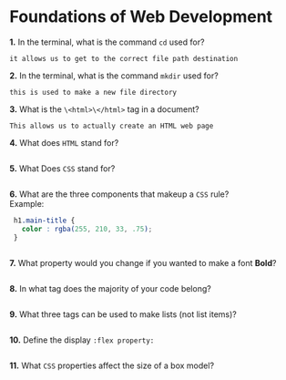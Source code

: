 # Foundations of Web Development

**1.** In the terminal, what is the command `cd` used for?
<!-- enter you answer in the space below -->
```
it allows us to get to the correct file path destination
```

**2.** In the terminal, what is the command `mkdir` used for?
<!-- enter you answer in the space below -->
```
this is used to make a new file directory
```

**3.** What is the `\<html>\</html>` tag in a document?
<!-- enter you answer in the space below -->
```
This allows us to actually create an HTML web page
```

**4.** What does `HTML` stand for?
<!-- enter you answer in the space below -->
```

```

**5.** What Does `CSS` stand for?
<!-- enter you answer in the space below -->
```

```

**6.** What are the three components that makeup a `CSS` rule? <br> Example:
```css
 h1.main-title {
   color : rgba(255, 210, 33, .75);
 }
```
<!-- enter you answer in the space below -->
```

```

**7.** What property would you change if you wanted to make a font **Bold**?
<!-- enter you answer in the space below -->
```

```

**8.** In what tag does the majority of your code belong?
<!-- enter you answer in the space below -->
```

```

**9.** What three tags can be used to make lists (not list items)?
<!-- enter you answer in the space below -->
```

```

**10.** Define the display `:flex property:`
<!-- enter you answer in the space below -->
```

```

**11.** What `CSS` properties affect the size of a box model?
<!-- enter you answer in the space below -->
```

```
